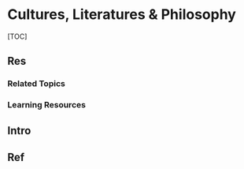 # Cultures, Literatures & Philosophy

[TOC]



## Res
### Related Topics


### Learning Resources



## Intro



## Ref

